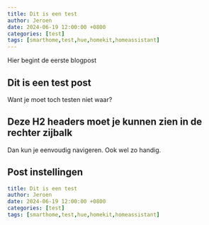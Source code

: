 ```yaml
---
title: Dit is een test
author: Jeroen
date: 2024-06-19 12:00:00 +0800
categories: [test]
tags: [smarthome,test,hue,homekit,homeassistant]
---
```


Hier begint de eerste blogpost

## Dit is een test post

Want je moet toch testen niet waar?

## Deze H2 headers moet je kunnen zien in de rechter zijbalk

Dan kun je eenvoudig navigeren. Ook wel zo handig.

## Post instellingen

```yaml
title: Dit is een test
author: Jeroen
date: 2024-06-19 12:00:00 +0800
categories: [test]
tags: [smarthome,test,hue,homekit,homeassistant]
```

